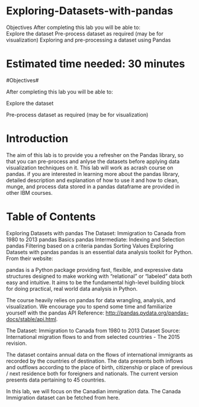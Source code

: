 # Exploring-Datasets-with-pandas

Objectives After completing this lab you will be able to:  
Explore the dataset Pre-process dataset as required (may be for visualization)
Exploring and pre-processing a dataset using Pandas

# Estimated time needed: 30 minutes

#Objectives#

After completing this lab you will be able to:

Explore the dataset

Pre-process dataset as required (may be for visualization)

# Introduction

The aim of this lab is to provide you a refresher on the Pandas library, so that you can pre-process and anlyse the datasets before applying data visualization techniques on it. This lab will work as acrash course on pandas. if you are interested in learning more about the pandas library, detailed description and explanation of how to use it and how to clean, munge, and process data stored in a pandas dataframe are provided in other IBM courses.

# Table of Contents

Exploring Datasets with pandas
The Dataset: Immigration to Canada from 1980 to 2013
pandas Basics
pandas Intermediate: Indexing and Selection
pandas Filtering based on a criteria
pandas Sorting Values
Exploring Datasets with pandas 
pandas is an essential data analysis toolkit for Python. From their website:

pandas is a Python package providing fast, flexible, and expressive data structures designed to make working with “relational” or “labeled” data both easy and intuitive. It aims to be the fundamental high-level building block for doing practical, real world data analysis in Python.

The course heavily relies on pandas for data wrangling, analysis, and visualization. We encourage you to spend some time and familiarize yourself with the pandas API Reference: http://pandas.pydata.org/pandas-docs/stable/api.html.

The Dataset: Immigration to Canada from 1980 to 2013 
Dataset Source: International migration flows to and from selected countries - The 2015 revision.

The dataset contains annual data on the flows of international immigrants as recorded by the countries of destination. The data presents both inflows and outflows according to the place of birth, citizenship or place of previous / next residence both for foreigners and nationals. The current version presents data pertaining to 45 countries.

In this lab, we will focus on the Canadian immigration data.
The Canada Immigration dataset can be fetched from here.
